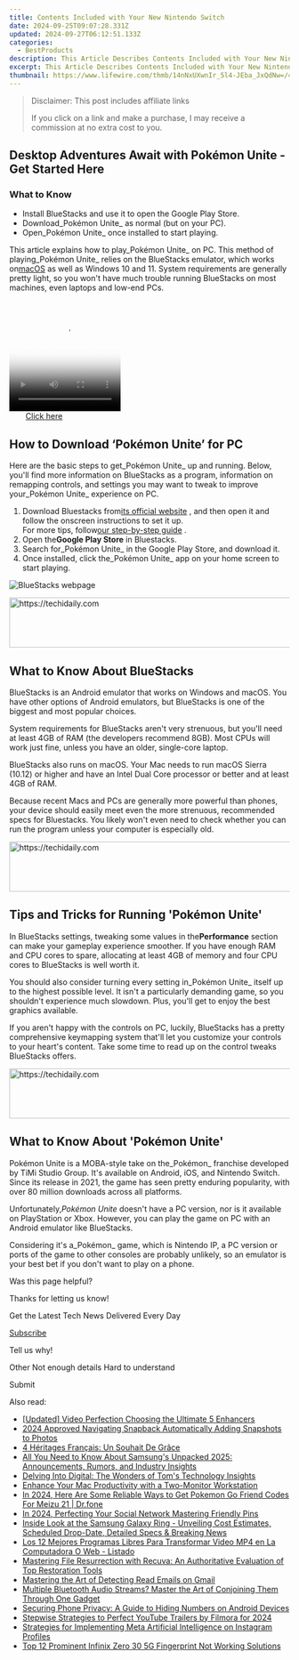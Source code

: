 ```yaml
---
title: Contents Included with Your New Nintendo Switch
date: 2024-09-25T09:07:28.331Z
updated: 2024-09-27T06:12:51.133Z
categories:
  - BestProducts
description: This Article Describes Contents Included with Your New Nintendo Switch
excerpt: This Article Describes Contents Included with Your New Nintendo Switch
thumbnail: https://www.lifewire.com/thmb/14nNxUXwnIr_5l4-JEba_JxQdNw=/400x300/filters:no_upscale():max_bytes(150000):strip_icc():format(webp)/what-comes-with-the-nintendo-switch-5113752-dac1b1a21ded4322969307b942a600eb.jpg
---
```


>  Disclaimer: This post includes affiliate links
>
>  If you click on a link and make a purchase, I may receive a commission at no extra cost to you.
>

## Desktop Adventures Await with Pokémon Unite - Get Started Here
### What to Know

* Install BlueStacks and use it to open the Google Play Store.
* Download_Pokémon Unite_ as normal (but on your PC).
* Open_Pokémon Unite_ once installed to start playing.

 This article explains how to play_Pokémon Unite_ on PC. This method of playing_Pokémon Unite_ relies on the BlueStacks emulator, which works on[macOS](https://www.lifewire.com/use-bluestacks-on-macos-5095621) as well as Windows 10 and 11\. System requirements are generally pretty light, so you won't have much trouble running BlueStacks on most machines, even laptops and low-end PCs.

<!-- affiliate ads begin -->
<span id="1374820">
					<video width="200" height="200" style="cursor:pointer"
           poster="//a.impactradius-go.com/display-clicktoplayimage/1374820.png"
           onclick="if(!this.playClicked){this.play();this.setAttribute('controls',true);this.playClicked=true;}">
	   <source src="//a.impactradius-go.com/display-ad/15852-1374820">
	   <img src="//a.impactradius-go.com/display-clicktoplayimage/1374820.png" style="border: none; height: 100%; width: 100%; object-fit: contain">
	</video>
	<div style="width:125px;text-align:center"><a href="javascript:window.open(decodeURIComponent('https%3A%2F%2Fthefitville.pxf.io%2Fc%2F5597632%2F1374820%2F15852'), '_blank');void(0);">Click here</a></div>
</span>
<img height="0" width="0" src="https://imp.pxf.io/i/5597632/1374820/15852" style="position:absolute;visibility:hidden;" border="0" />
<!-- affiliate ads end -->

## How to Download ‘Pokémon Unite’ for PC

 Here are the basic steps to get_Pokémon Unite_ up and running. Below, you'll find more information on BlueStacks as a program, information on remapping controls, and settings you may want to tweak to improve your_Pokémon Unite_ experience on PC.

1. Download Bluestacks from[its official website](https://www.bluestacks.com/download.html) , and then open it and follow the onscreen instructions to set it up.  
 For more tips, follow[our step-by-step guide](https://www.lifewire.com/how-to-use-bluestacks-to-run-android-apps-on-windows-4770053) .
2. Open the**Google Play Store** in Bluestacks.
3. Search for_Pokémon Unite_ in the Google Play Store, and download it.
4. Once installed, click the_Pokémon Unite_ app on your home screen to start playing.

![BlueStacks webpage](https://www.lifewire.com/thmb/ERB_n_huHHUUDcUf5MSU0ev-pzg=/1500x0/filters:no_upscale():max_bytes(150000):strip_icc():format(webp)/bluestacks-web-page-37d67e3017fa4264a0db93ae42d38fd2.jpg)

<!-- affiliate ads begin -->
<a href="https://appsumo.8odi.net/c/5597632/2087408/7443" target="_top" id="2087408">
  <img src="//a.impactradius-go.com/display-ad/7443-2087408" border="0" alt="https://techidaily.com" width="728" height="90"/>
</a>
<img height="0" width="0" src="https://appsumo.8odi.net/i/5597632/2087408/7443" style="position:absolute;visibility:hidden;" border="0" />
<!-- affiliate ads end -->

## What to Know About BlueStacks

 BlueStacks is an Android emulator that works on Windows and macOS. You have other options of Android emulators, but BlueStacks is one of the biggest and most popular choices.

 System requirements for BlueStacks aren't very strenuous, but you'll need at least 4GB of RAM (the developers recommend 8GB). Most CPUs will work just fine, unless you have an older, single-core laptop.

 BlueStacks also runs on macOS. Your Mac needs to run macOS Sierra (10.12) or higher and have an Intel Dual Core processor or better and at least 4GB of RAM.

 Because recent Macs and PCs are generally more powerful than phones, your device should easily meet even the more strenuous, recommended specs for Bluestacks. You likely won't even need to check whether you can run the program unless your computer is especially old.

<!-- affiliate ads begin -->
<a href="https://ephamedtechinc.pxf.io/c/5597632/2136626/26400" target="_top" id="2136626">
  <img src="//a.impactradius-go.com/display-ad/26400-2136626" border="0" alt="https://techidaily.com" width="728" height="90"/>
</a>
<img height="0" width="0" src="https://ephamedtechinc.pxf.io/i/5597632/2136626/26400" style="position:absolute;visibility:hidden;" border="0" />
<!-- affiliate ads end -->

## Tips and Tricks for Running 'Pokémon Unite'

 In BlueStacks settings, tweaking some values in the**Performance** section can make your gameplay experience smoother. If you have enough RAM and CPU cores to spare, allocating at least 4GB of memory and four CPU cores to BlueStacks is well worth it.

 You should also consider turning every setting in_Pokémon Unite_ itself up to the highest possible level. It isn't a particularly demanding game, so you shouldn't experience much slowdown. Plus, you'll get to enjoy the best graphics available.

 If you aren't happy with the controls on PC, luckily, BlueStacks has a pretty comprehensive keymapping system that'll let you customize your controls to your heart's content. Take some time to read up on the control tweaks BlueStacks offers.  

<!-- affiliate ads begin -->
<a href="https://bluettius.sjv.io/c/5597632/2139115/17108" target="_top" id="2139115">
  <img src="//a.impactradius-go.com/display-ad/17108-2139115" border="0" alt="https://techidaily.com" width="728" height="90"/>
</a>
<img height="0" width="0" src="https://bluettius.sjv.io/i/5597632/2139115/17108" style="position:absolute;visibility:hidden;" border="0" />
<!-- affiliate ads end -->

## What to Know About 'Pokémon Unite'

 Pokémon Unite is a MOBA-style take on the_Pokémon_ franchise developed by TiMi Studio Group. It's available on Android, iOS, and Nintendo Switch. Since its release in 2021, the game has seen pretty enduring popularity, with over 80 million downloads across all platforms.

 Unfortunately,_Pokémon Unite_ doesn't have a PC version, nor is it available on PlayStation or Xbox. However, you can play the game on PC with an Android emulator like BlueStacks.

 Considering it's a_Pokémon_ game, which is Nintendo IP, a PC version or ports of the game to other consoles are probably unlikely, so an emulator is your best bet if you don't want to play on a phone.

Was this page helpful?

Thanks for letting us know!

 Get the Latest Tech News Delivered Every Day

[Subscribe](https://www.lifewire.com/#)

Tell us why!

 Other  Not enough details  Hard to understand

 Submit

<ins class="adsbygoogle"
     style="display:block"
     data-ad-format="autorelaxed"
     data-ad-client="ca-pub-7571918770474297"
     data-ad-slot="1223367746"></ins>

<ins class="adsbygoogle"
     style="display:block"
     data-ad-client="ca-pub-7571918770474297"
     data-ad-slot="8358498916"
     data-ad-format="auto"
     data-full-width-responsive="true"></ins>

<span class="atpl-alsoreadstyle">Also read:</span>
<div><ul>
<li><a href="https://fox-friendly.techidaily.com/updated-video-perfection-choosing-the-ultimate-5-enhancers/"><u>[Updated] Video Perfection Choosing the Ultimate 5 Enhancers</u></a></li>
<li><a href="https://snapchat-videos.techidaily.com/2024-approved-navigating-snapback-automatically-adding-snapshots-to-photos/"><u>2024 Approved Navigating Snapback Automatically Adding Snapshots to Photos</u></a></li>
<li><a href="https://mondly-stories.techidaily.com/4-heritages-francais-un-souhait-de-grace/"><u>4 Héritages Français: Un Souhait De Grâce</u></a></li>
<li><a href="https://technical-tips.techidaily.com/all-you-need-to-know-about-samsungs-unpacked-2025-announcements-rumors-and-industry-insights/"><u>All You Need to Know About Samsung's Unpacked 2025: Announcements, Rumors, and Industry Insights</u></a></li>
<li><a href="https://hardware-tips.techidaily.com/delving-into-digital-the-wonders-of-toms-technology-insights/"><u>Delving Into Digital: The Wonders of Tom's Technology Insights</u></a></li>
<li><a href="https://technical-tips.techidaily.com/enhance-your-mac-productivity-with-a-two-monitor-workstation/"><u>Enhance Your Mac Productivity with a Two-Monitor Workstation</u></a></li>
<li><a href="https://android-pokemon-go.techidaily.com/in-2024-here-are-some-reliable-ways-to-get-pokemon-go-friend-codes-for-meizu-21-drfone-by-drfone-virtual-android/"><u>In 2024, Here Are Some Reliable Ways to Get Pokemon Go Friend Codes For Meizu 21 | Dr.fone</u></a></li>
<li><a href="https://snapchat-videos.techidaily.com/in-2024-perfecting-your-social-network-mastering-friendly-pins/"><u>In 2024, Perfecting Your Social Network Mastering Friendly Pins</u></a></li>
<li><a href="https://technical-tips.techidaily.com/inside-look-at-the-samsung-galaxy-ring-unveiling-cost-estimates-scheduled-drop-date-detailed-specs-and-breaking-news/"><u>Inside Look at the Samsung Galaxy Ring - Unveiling Cost Estimates, Scheduled Drop-Date, Detailed Specs & Breaking News</u></a></li>
<li><a href="https://vp-tips.techidaily.com/los-12-mejores-programas-libres-para-transformar-video-mp4-en-la-computadora-o-web-listado/"><u>Los 12 Mejores Programas Libres Para Transformar Video MP4 en La Computadora O Web - Listado</u></a></li>
<li><a href="https://technical-tips.techidaily.com/mastering-file-resurrection-with-recuva-an-authoritative-evaluation-of-top-restoration-tools/"><u>Mastering File Resurrection with Recuva: An Authoritative Evaluation of Top Restoration Tools</u></a></li>
<li><a href="https://technical-tips.techidaily.com/mastering-the-art-of-detecting-read-emails-on-gmail/"><u>Mastering the Art of Detecting Read Emails on Gmail</u></a></li>
<li><a href="https://technical-tips.techidaily.com/multiple-bluetooth-audio-streams-master-the-art-of-conjoining-them-through-one-gadget/"><u>Multiple Bluetooth Audio Streams? Master the Art of Conjoining Them Through One Gadget</u></a></li>
<li><a href="https://technical-tips.techidaily.com/securing-phone-privacy-a-guide-to-hiding-numbers-on-android-devices/"><u>Securing Phone Privacy: A Guide to Hiding Numbers on Android Devices</u></a></li>
<li><a href="https://facebook-video-footage.techidaily.com/stepwise-strategies-to-perfect-youtube-trailers-by-filmora-for-2024/"><u>Stepwise Strategies to Perfect YouTube Trailers by Filmora for 2024</u></a></li>
<li><a href="https://technical-tips.techidaily.com/strategies-for-implementing-meta-artificial-intelligence-on-instagram-profiles/"><u>Strategies for Implementing Meta Artificial Intelligence on Instagram Profiles</u></a></li>
<li><a href="https://unlock-android.techidaily.com/top-12-prominent-infinix-zero-30-5g-fingerprint-not-working-solutions-by-drfone-android/"><u>Top 12 Prominent Infinix Zero 30 5G Fingerprint Not Working Solutions</u></a></li>
</ul></div>

